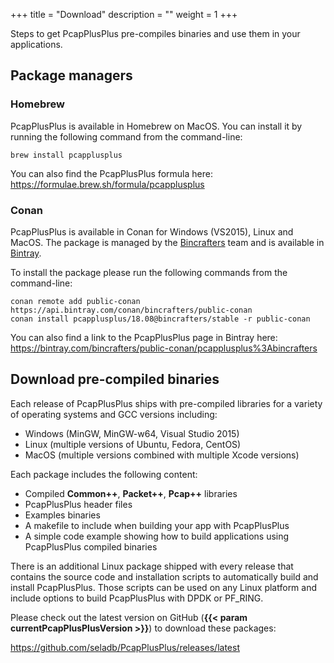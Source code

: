 +++
title = "Download"
description = ""
weight = 1
+++

Steps to get PcapPlusPlus pre-compiles binaries and use them in your applications.
<!--more-->


## Package managers

### Homebrew

PcapPlusPlus is available in Homebrew on MacOS. You can install it by running the following command from the command-line:
```
brew install pcapplusplus
```
You can also find the PcapPlusPlus formula here: https://formulae.brew.sh/formula/pcapplusplus

### Conan

PcapPlusPlus is available in Conan for Windows (VS2015), Linux and MacOS. The package is managed by the [Bincrafters](https://bincrafters.github.io/) team and is available in [Bintray](https://bintray.com/bincrafters/public-conan/pcapplusplus%3Abincrafters).

To install the package please run the following commands from the command-line:
```
conan remote add public-conan https://api.bintray.com/conan/bincrafters/public-conan
conan install pcapplusplus/18.08@bincrafters/stable -r public-conan
```

You can also find a link to the PcapPlusPlus page in Bintray here: https://bintray.com/bincrafters/public-conan/pcapplusplus%3Abincrafters

## Download pre-compiled binaries

Each release of PcapPlusPlus ships with pre-compiled libraries for a variety of operating systems and GCC versions including:

* Windows (MinGW, MinGW-w64, Visual Studio 2015)
* Linux (multiple versions of Ubuntu, Fedora, CentOS)
* MacOS (multiple versions combined with multiple Xcode versions)

Each package includes the following content:

* Compiled __Common++__, __Packet++__, __Pcap++__ libraries
* PcapPlusPlus header files
* Examples binaries
* A makefile to include when building your app with PcapPlusPlus
* A simple code example showing how to build applications using PcapPlusPlus compiled binaries

There is an additional Linux package shipped with every release that contains the source code and installation scripts to automatically build and install PcapPlusPlus. Those scripts can be used on any Linux platform and include options to build PcapPlusPlus with DPDK or PF_RING.

Please check out the latest version on GitHub (__{{< param currentPcapPlusPlusVersion >}}__) to download these packages:

https://github.com/seladb/PcapPlusPlus/releases/latest